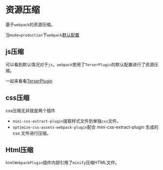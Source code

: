 # 资源压缩

基于`webpack`的资源压缩。

当`mode=production`下`webpack`[默认配置](https://webpack.js.org/configuration/mode/#mode-production)

## js压缩

可以看到默认情况对于`js`，`webpack`使用了`TerserPlugin`的默认配置进行了资源压缩。

一起来看看[TerserPlugin](https://webpack.js.org/plugins/terser-webpack-plugin/)

## css压缩

css压缩无非就是两个插件

+ `mini-css-extract-plugin`提取样式文件到单独`css`文件。
+ `optimize-css-assets-webpack-plugin`配合 mini-css-extract-plugin 生成的 css 文件进行压缩。

## Html压缩

`htmlWebpackPlugin`插件内部引用了`minify`压缩HTML文件。